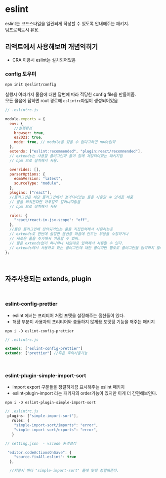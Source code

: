 # eslint

eslint는 코드스타일을 일관되게 작성할 수 있도록 안내해주는 패키지.  
팀프로젝트시 유용.

## 리액트에서 사용해보며 개념익히기

- CRA 이용시 eslint는 설치되어있음

### config 도우미

```
npm init @eslint/config
```

실행시 여러가지 물음에 대한 답변에 따라 적당한 config file을 만들어줌.  
모든 물음에 답하면 root 경로에 `eslintrc`파일이 생성되어있음

```js
// .eslintrc.js

module.exports = {
  env: {
    //실행환경
    browser: true,
    es2021: true,
    node: true, // module을 찾을 수 없다고하면 node입력
  },
  extends: ["eslint:recommended", "plugin:react/recommended"],
  // extends는 사용할 플러그인과 룰이 함께 저장되어있는 패키지임
  // npm 으로 설치해서 사용.

  overrides: [],
  parserOptions: {
    ecmaVersion: "latest",
    sourceType: "module",
  },
  plugins: ["react"],
  //플러그인은 해당 플러그인에서 정의되어있는 룰을 사용할 수 있게끔 해줌
  // 룰을 비워둔다면 아무일도 일어나지않음
  // npm 으로 설치해서 사용

  rules: {
    "react/react-in-jsx-scope": "off",
  },
  //룰은 플러그인에 정의되어있는 룰을 직접입력해서 사용하는곳
  // extends로 한번에 설정한 옵션중 마음에 안드는 부분을 수정하거나
  // 새로운 룰을 추가해서 이용할 수 있따.
  // 물론 extends없이 하나하나 내맘대로 입력해서 사용할 수 있다.
  // extends에서 사용하고 있는 플러그인에 대한 룰이라면 별도로 플러그인을 입력하지 않아도 룰을 입력가능한 것처럼 보이는데 체크해보기..
};
```

<br>

## 자주사용되는 extends, plugin

<br>

### eslint-config-prettier

- eslint 에서는 프리티어 처럼 포맷을 설정해주는 옵션들이 있다.
- 해당 부분이 사용자의 프리티어와 충돌하지 않게끔 포맷팅 기능을 꺼주는 패키지

```
npm i -D eslint-config-prettier
```

```js
// .eslintrc.js

extends: ["eslint-config-prettier"]
extends: ["prettier"] //혹은 축약사용가능
```

<br>

### eslint-plugin-simple-import-sort

- import export 구문들을 정렬하게끔 표시해주는 eslint 패키지
- eslint-plugin-import 라는 패키지의 order기능이 있지만 이게 더 간편해보인다.

```
npm i -D eslint-plugin-simple-import-sort
```

```js
// .eslintrc.js
 plugins: ["simple-import-sort"],
   rules: {
    "simple-import-sort/imports": "error",
    "simple-import-sort/exports": "error",
   }
```

```js
// setting.json  - vscode 환경설정

 "editor.codeActionsOnSave": {
    "source.fixAll.eslint": true
  },

  //저장시 마다 "simple-import-sort" 룰에 맞춰 정렬해준다.
```
